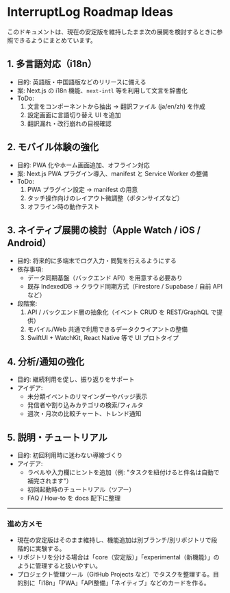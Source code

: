 # InterruptLog Roadmap Ideas

このドキュメントは、現在の安定版を維持したまま次の展開を検討するときに参照できるようにまとめています。

## 1. 多言語対応（i18n）
- 目的: 英語版・中国語版などのリリースに備える
- 案: Next.js の i18n 機能、`next-intl` 等を利用して文言を辞書化
- ToDo:
  1. 文言をコンポーネントから抽出 → 翻訳ファイル (ja/en/zh) を作成
  2. 設定画面に言語切り替え UI を追加
  3. 翻訳漏れ・改行崩れの目視確認

## 2. モバイル体験の強化
- 目的: PWA 化やホーム画面追加、オフライン対応
- 案: Next.js PWA プラグイン導入、manifest と Service Worker の整備
- ToDo:
  1. PWA プラグイン設定 → manifest の用意
  2. タッチ操作向けのレイアウト微調整（ボタンサイズなど）
  3. オフライン時の動作テスト

## 3. ネイティブ展開の検討（Apple Watch / iOS / Android）
- 目的: 将来的に多端末でログ入力・閲覧を行えるようにする
- 依存事項:
  - データ同期基盤（バックエンド API）を用意する必要あり
  - 既存 IndexedDB → クラウド同期方式（Firestore / Supabase / 自前 API など）
- 段階案:
  1. API / バックエンド層の抽象化（イベント CRUD を REST/GraphQL で提供）
  2. モバイル/Web 共通で利用できるデータクライアントの整備
  3. SwiftUI + WatchKit, React Native 等で UI プロトタイプ

## 4. 分析/通知の強化
- 目的: 継続利用を促し、振り返りをサポート
- アイデア:
  - 未分類イベントのリマインダーやバッジ表示
  - 発信者や割り込みカテゴリの検索/フィルタ
  - 週次・月次の比較チャート、トレンド通知

## 5. 説明・チュートリアル
- 目的: 初回利用時に迷わない導線づくり
- アイデア:
  - ラベルや入力欄にヒントを追加（例: "タスクを紐付けると件名は自動で補完されます"）
  - 初回起動時のチュートリアル（ツアー）
  - FAQ / How-to を docs 配下に整理

---

### 進め方メモ
- 現在の安定版はそのまま維持し、機能追加は別ブランチ/別リポジトリで段階的に実験する。
- リポジトリを分ける場合は「core（安定版）」「experimental（新機能）」のように管理すると扱いやすい。
- プロジェクト管理ツール（GitHub Projects など）でタスクを整理する。目的別に「i18n」「PWA」「API整備」「ネイティブ」などのカードを作る。

